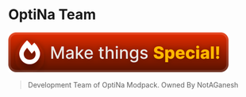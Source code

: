 # OptiNa Team
![slogan](https://raw.githubusercontent.com/NotAGanesh/OptiNa-Team/4fb6d615a0b4b1cd78d880f73978f39d019445f1/badges/compact.svg) <br>
> Development Team of OptiNa Modpack. Owned By NotAGanesh
